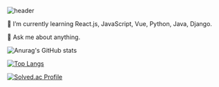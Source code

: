 ![header](https://capsule-render.vercel.app/api?type=Waving&color=auto&height=200&section=header&text=Sihyun's%20Github!&fontSize=50)

 🌱 I’m currently learning React.js, JavaScript, Vue, Python, Java, Django.
 
 💬 Ask me about anything.

![Anurag's GitHub stats](https://github-readme-stats.vercel.app/api?username=shpark0913&show_icons=true)

[![Top Langs](https://github-readme-stats.vercel.app/api/top-langs/?username=shpark0913&layout=compact)](https://github.com/shpark0913/github-readme-stats)

[![Solved.ac Profile](http://mazassumnida.wtf/api/v2/generate_badge?boj=shpark0913)](https://solved.ac/shpark0913/)
